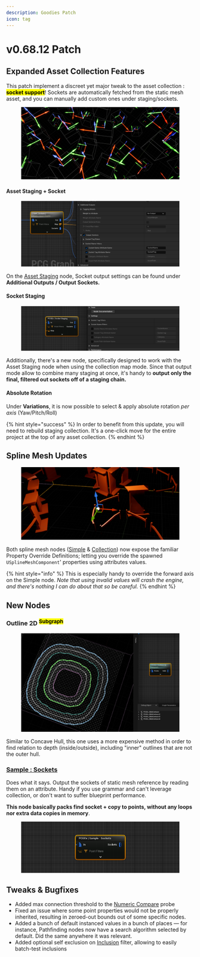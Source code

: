 ```yaml
---
description: Goodies Patch
icon: tag
---
```


# v0.68.12 Patch

## Expanded Asset Collection Features

This patch implement a discreet yet major tweak to the asset collection : <mark style="color:$success;">**socket support**</mark>! Sockets are automatically fetched from the static mesh asset, and you can manually add custom ones under staging/sockets.

<figure><img src="../../../.gitbook/assets/image (78).png" alt=""><figcaption></figcaption></figure>

#### Asset Staging + Socket

<figure><img src="../../../.gitbook/assets/image (74).png" alt=""><figcaption></figcaption></figure>

On the [Asset Staging](../../../node-library/assets-management/asset-staging/) node, Socket output settings can be found under **Additional Outputs / Output Sockets.**

#### Socket Staging

<figure><img src="../../../.gitbook/assets/image (75).png" alt=""><figcaption></figcaption></figure>

Additionally, there's a new node, specifically designed to work with the Asset Staging node when using the collection map mode. Since that output mode allow to combine many staging at once, it's handy to **output only the final, filtered out sockets off of a staging chain.**

#### Absolute Rotation

Under **Variations**, it is now possible to select & apply absolute rotation _per axis_ (Yaw/Pitch/Roll)

{% hint style="success" %}
In order to benefit from this update, you will need to rebuild staging collection. It's a one-click move for the entire project at the top of any asset collection.
{% endhint %}

## Spline Mesh Updates

<figure><img src="../../../.gitbook/assets/image (76).png" alt=""><figcaption></figcaption></figure>

Both spline mesh nodes ([Simple](../../../node-library/paths/spline-mesh/spline-mesh-simple.md) & [Collection](../../../node-library/paths/spline-mesh/)) now expose the familiar Property Override Definitions; letting you override the spawned `USplineMeshComponent`' properties using attributes values.

{% hint style="info" %}
This is especially handy to override the forward axis on the Simple node. _Note that using invalid values will crash the engine, and there's nothing I can do about that so be careful._
{% endhint %}

## New Nodes

### Outline 2D <sup><mark style="color:$warning;">Subgraph<mark style="color:$warning;"></sup>

<figure><img src="../../../.gitbook/assets/image (77).png" alt=""><figcaption></figcaption></figure>

Similar to Concave Hull, this one uses a more expensive method in order to find relation to depth (inside/outside), including "inner" outlines that are not the outer hull.



### [Sample : Sockets](../../../node-library/sampling/sockets.md)

Does what it says. Output the sockets of static mesh reference by reading them on an attribute. Handy if you use grammar and can't leverage collection, or don't want to suffer blueprint performance.

**This node basically packs find socket + copy to points, without any loops nor extra data copies in memory**.

<figure><img src="../../../.gitbook/assets/image (79).png" alt=""><figcaption></figcaption></figure>

## Tweaks & Bugfixes

* Added max connection threshold to the [Numeric Compare](../../../node-library/clusters/connect-points/probe-compare.md) probe
* Fixed an issue where some point properties would not be properly inherited, resulting in zeroed-out bounds out of some specific nodes.
* Added a bunch of default instanced values in a bunch of places — for instance, Pathfinding nodes now have a search algorithm selected by default. Did the same anywhere it was relevant.
* Added optional self exclusion on [Inclusion](../../../node-library/filters/filters-points/spatial/inclusion.md) filter, allowing to easily batch-test inclusions
